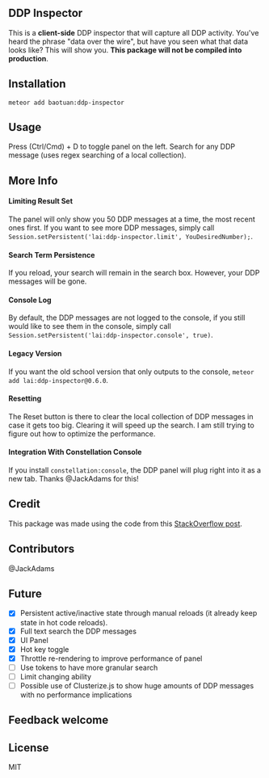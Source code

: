## DDP Inspector

This is a __client-side__ DDP inspector that will capture all DDP activity. You've heard the phrase "data over the wire", but have you seen what that data looks like? This will show you. __This package will not be compiled into production__.

## Installation

```
meteor add baotuan:ddp-inspector
```

## Usage

Press (Ctrl/Cmd) + D to toggle panel on the left.
Search for any DDP message (uses regex searching of a local collection).

## More Info

#### Limiting Result Set
The panel will only show you 50 DDP messages at a time, the most recent ones first. If you want to see more DDP messages, simply call `Session.setPersistent('lai:ddp-inspector.limit', YouDesiredNumber);`.

#### Search Term Persistence
If you reload, your search will remain in the search box. However, your DDP messages will be gone.

#### Console Log
By default, the DDP messages are not logged to the console, if you still would like to see them in the console, simply call `Session.setPersistent('lai:ddp-inspector.console', true)`.

#### Legacy Version
If you want the old school version that only outputs to the console, `meteor add lai:ddp-inspector@0.6.0`.

#### Resetting
The Reset button is there to clear the local collection of DDP messages in case it gets too big. Clearing it will speed up the search. I am still trying to figure out how to optimize the performance.

#### Integration With Constellation Console
If you install `constellation:console`, the DDP panel will plug right into it as a new tab. Thanks @JackAdams for this!

## Credit

This package was made using the code from this [StackOverflow post](http://stackoverflow.com/a/25373867/620010).

## Contributors

@JackAdams

## Future

* [x] Persistent active/inactive state through manual reloads (it already keep state in hot code reloads).
* [x] Full text search the DDP messages
* [x] UI Panel
* [x] Hot key toggle
* [x] Throttle re-rendering to improve performance of panel
* [ ] Use tokens to have more granular search
* [ ] Limit changing ability
* [ ] Possible use of Clusterize.js to show huge amounts of DDP messages with no performance implications

## Feedback welcome

## License

MIT
